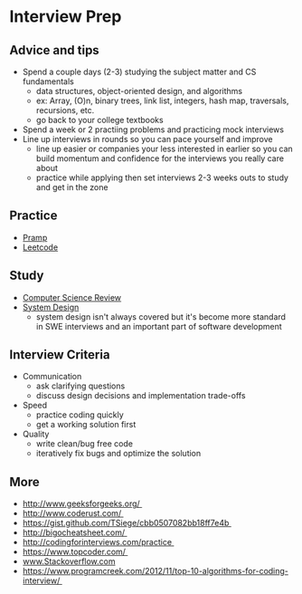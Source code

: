 # Interview Prep

## Advice and tips

* Spend a couple days (2-3) studying the subject matter and CS fundamentals
  * data structures, object-oriented design, and algorithms
  * ex: Array, (O)n, binary trees, link list, integers, hash map, traversals, recursions, etc.
  * go back to your college textbooks
* Spend a week or 2 practiing problems and practicing mock interviews
* Line up interviews in rounds so you can pace yourself and improve
  * line up easier or companies your less interested in earlier so you can build momentum and confidence for the interviews you really care about
  * practice while applying then set interviews 2-3 weeks outs to study and get in the zone

## Practice

* [Pramp](https://www.pramp.com/#/)
* [Leetcode](https://leetcode.com/problemset/all/)

## Study

* [Computer Science Review](https://github.com/unboagable/engineering-roadmap/blob/master/Computer%20Science%20Review/Notes/Computer%20Science%20Review.md)
* [System Design](https://github.com/checkcheckzz/system-design-interview)
  * system design isn't always covered but it's become more standard in SWE interviews and an important part of software development

## Interview Criteria

* Communication
  * ask clarifying questions
  * discuss design decisions and implementation trade-offs
* Speed
  * practice coding quickly
  * get a working solution first
* Quality
  * write clean/bug free code
  * iteratively fix bugs and optimize the solution

## More

* http://www.geeksforgeeks.org/ 
* http://www.coderust.com/ 
* https://gist.github.com/TSiege/cbb0507082bb18ff7e4b 
* http://bigocheatsheet.com/ 
* http://codingforinterviews.com/practice 
* https://www.topcoder.com/ 
* www.Stackoverflow.com 
* https://www.programcreek.com/2012/11/top-10-algorithms-for-coding-interview/ 
